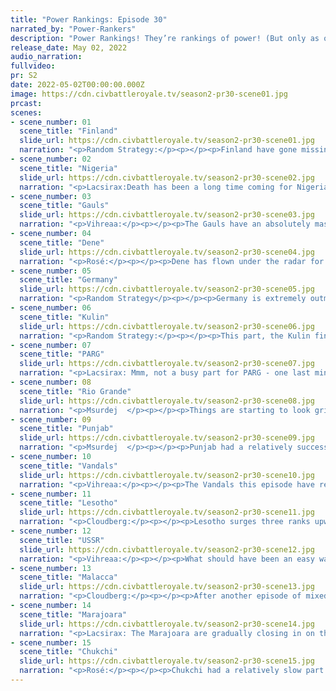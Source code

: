 ```yaml
---
title: "Power Rankings: Episode 30"
narrated_by: "Power-Rankers"
description: "Power Rankings! They’re rankings of power! (But only as of the instant of the end of the previous episode, as these are not meant to be future predictions!) Power Rankings!"
release_date: May 02, 2022
audio_narration:
fullvideo:
pr: S2
date: 2022-05-02T00:00:00.000Z
image: https://cdn.civbattleroyale.tv/season2-pr30-scene01.jpg
prcast:
scenes:
- scene_number: 01
  scene_title: "Finland"
  slide_url: https://cdn.civbattleroyale.tv/season2-pr30-scene01.jpg
  narration: "<p>Random Strategy:</p><p></p><p>Finland have gone missing again; I cant seem to find them anywhere. Oh well, they tend to do that; I'm sure they'll show up later. Sadly, Finland are actually dead this time. They were most famous for doing absolutely nothing in cycle 1. Not just doing nothing interesting: actually nothing full stop. They declared 1 war in the ancient era and that was it, and after that it was staying so completely still that nobody would notice them. During total war, they were teched up enough that they could defeat the Uzbek colony that used to be Sweden and this allowed them to survive to cycle 2. This time round they did try to expand and be good but were immediately slaughtered by the USSR; slaughtered all the way down to just the city of Turku, which then got citadelled down to a 2 pop 1 tile village that didn't even show up on the map. But the Gauls noticed it anyway and this part they simply took it without much trouble.</p>"
- scene_number: 02
  scene_title: "Nigeria"
  slide_url: https://cdn.civbattleroyale.tv/season2-pr30-scene02.jpg
  narration: "<p>Lacsirax:Death has been a long time coming for Nigeria, and they’ve already essentially been eulogized both in these rankings and in the episode itself, so I won’t spend hours repeating everything you already know about them. They grew big and now they’re dead. More interesting is the void of power they leave in central Africa, already a hotspot of conflict between the established Vandals and sudden threat Lesotho. Really though, it felt like Nigeria was the African nation that had a shot at victory. Their sudden demise might have rendered the whole continent as a mere stepping stone for another nearby superpower.</p>"
- scene_number: 03
  scene_title: "Gauls"
  slide_url: https://cdn.civbattleroyale.tv/season2-pr30-scene03.jpg
  narration: "<p>Vihreaa:</p><p></p><p>The Gauls have an absolutely massive episode in terms of gain, increasing their total city count by 50% in a single part! If they continue increasing their city count at this rate, they’ll be a shoe in for the win! I would say unfortunately for them, though, that there are actually no other single tile empires left to conquer, which may make taking cities that actually have defenses a bit more difficult…</p>"
- scene_number: 04
  scene_title: "Dene"
  slide_url: https://cdn.civbattleroyale.tv/season2-pr30-scene04.jpg
  narration: "<p>Rosé:</p><p></p><p>Dene has flown under the radar for the past couple parts, and given the fact that the global superpower is on their border, that’s kinda a good thing. The one thing that I could see that Dene maybe could do is push the relatively empty North American front back to the mounts but other than that, Dene is basically just a flimsy wall. </p>"
- scene_number: 05
  scene_title: "Germany"
  slide_url: https://cdn.civbattleroyale.tv/season2-pr30-scene05.jpg
  narration: "<p>Random Strategy</p><p></p><p>Germany is extremely outmatched in its fight against the USSR and the Vandals. Decades of poor tech has left them severely outmatched, and there aren't any more random rumps scattered around to declare war on to obtain their trademark crazy production boost. Germany could easily have lost everything this war but by some miracle, the USSR had mercy and made peace. Now what's next? Well nothing much has changed really, so the most likely outcome for Germany is still for the USSR to wake up (again) and actually finish the job this time.</p>"
- scene_number: 06
  scene_title: "Kulin"
  slide_url: https://cdn.civbattleroyale.tv/season2-pr30-scene06.jpg
  narration: "<p>Random Strategy:</p><p></p><p>This part, the Kulin finally declare war on the Vandals to take out all their unprotected Pacific colonies. This should have been done ages ago: there are so many cities there that are so easy to capture; you only need about 2 units to do so. There's just 1 tiny little problem: they declared war alongside Marajoara, and Marajoara ended up taking ALL the cities. Not even 1 was left over for the poor Kulin. This is bad: those cities were an excellent expansion opportunity and now they're not. Though Kulin do have an alternate plan going for them: tech, in which they are now second. What's more the techs they have chosen are heavily naval focussed, meaning that the Kulin can build the cylinder's most advanced navy wth submarines, marines and carriers with actual planes on them, mass produced using brand new solar and tidal plants. With such a navy, they could rampage around the pacific and defeat much larger civs. Though to do so, that does require them to actually BUILD the navy, something which they are currently procrastinating.</p><p></p>"
- scene_number: 07
  scene_title: "PARG"
  slide_url: https://cdn.civbattleroyale.tv/season2-pr30-scene07.jpg
  narration: "<p>Lacsirax: Mmm, not a busy part for PARG - one last minute war against a Vandal nation that you only share a tiny land border with doesn’t really constitute getting involved. On the face of it, that’s great for All-Russia, because heaven knows with their current core a war with the Soviets or the Chukchi wouldn’t last long. And a long period of peace is a great opportunity to rebuild… but Kolchak’s having none of that, and his core stays as empty and underteched as it appeared last episode. He’s skating on the thinnest layer of ice imaginable.</p>"
- scene_number: 08
  scene_title: "Rio Grande"
  slide_url: https://cdn.civbattleroyale.tv/season2-pr30-scene08.jpg
  narration: "<p>Msurdej  </p><p></p><p>Things are starting to look grim for ol’ Antonio.  While they’ve lost a few cities in the war with Marajoara, the cracks are starting to show. Rio Grande’s army is falling apart, having fallen out of the Top 10 military powers and lagging behind in tech. Meanwhile their opponent has the largest army and has reached the Information age. Rosillo needs to make peace ASAP so he can recuperate as he’s in no position to fight Marajoara. And if the Chukchi were to join in...</p>"
- scene_number: 09
  scene_title: "Punjab"
  slide_url: https://cdn.civbattleroyale.tv/season2-pr30-scene09.jpg
  narration: "<p>Msurdej  </p><p></p><p>Punjab had a relatively successful part this week, despite not gaining any ranks.  The capture of Andijan was a quick an easy victory, thanks to their UU rifleman and artillery. But what lies in store for the folks in orange is anyone’s guess, with how weak the Vandals have become, how naval focus Malacca is, and the mountains between Punjab and PARG.</p>"
- scene_number: 10
  scene_title: "Vandals"
  slide_url: https://cdn.civbattleroyale.tv/season2-pr30-scene10.jpg
  narration: "<p>Vihreaa:</p><p></p><p>The Vandals this episode have reminded us that they are disproportionately a naval empire. With wresting control of the Mediterranean, they no doubt have a strong navy, and their takeover of Nigeria last episode could fool some into thinking their army is just as strong, but most of their gains acquired from Nigeria being captured by Lesotho just this part shows that the Vandals still have some gaping holes in their road to victory in the CBRX.</p>"
- scene_number: 11
  scene_title: "Lesotho"
  slide_url: https://cdn.civbattleroyale.tv/season2-pr30-scene11.jpg
  narration: "<p>Cloudberg:</p><p></p><p>Lesotho surges three ranks upward, a huge gain at this stage of the game, on the heels of their extraordinary blitz of Africa. Nigeria has fallen already and the Vandals’ inland cities are crumbling, unable to halt Lesotho’s advance. Where will it stop? Nobody knows. All we know is that we’re witnessing the rise of a dark horse in Africa, and at this point we like their chances more than those of the Vandals.</p>"
- scene_number: 12
  scene_title: "USSR"
  slide_url: https://cdn.civbattleroyale.tv/season2-pr30-scene12.jpg
  narration: "<p>Vihreaa:</p><p></p><p>What should have been an easy war against a much weaker empire turned into a meat grinder for our beloved USSR. While having a bigger base of production, the Soviets were unable to push into German territory this part, but at least were able to prevent that much German gains. With a re-carpeted empire, the USSR should be able to conquer Germany with superior teched units.</p>"
- scene_number: 13
  scene_title: "Malacca"
  slide_url: https://cdn.civbattleroyale.tv/season2-pr30-scene13.jpg
  narration: "<p>Cloudberg:</p><p></p><p>After another episode of mixed results in their war against Lesotho, we’re really not sure what to do with Malacca. They have a huge navy, but so do the Chukchi, and if Mansur Shah sends too much of his fleet elsewhere, he could suddenly find a lot of his cities changing color. On the other hand, Kulin is weaker now than it has ever been, and all of Australia could belong to Malacca whenever Mansur Shah decides it’s time. So Malacca’s future depends heavily on what they do in this upcoming episode—will they keep expanding against their weak neighbors, or continue to sit by as other civs become stronger?</p>"
- scene_number: 14
  scene_title: "Marajoara"
  slide_url: https://cdn.civbattleroyale.tv/season2-pr30-scene14.jpg
  narration: "<p>Lacsirax: The Marajoara are gradually closing in on the top spot. By any statistical metric, they’d already be there - they’re a whole five techs ahead of second-placed Punjab, and their military score is absolutely ballooning as a result of that technological advantage. Their core is full of paratroopers, arguably the greatest unit class to build en masse. The issue is this isn’t converting into any meaningful gains, and that’s not for lack of trying. P’kuee has been throwing everything at Rio Grande for two whole episodes, and has also tried to bite at the Vandals (remember Brazil’s dominance in Mk. 2 started with a paradropped invasion of Africa). Yet they’ve very little to show for their efforts. Part of that is down to their consistently neglected navy, which did manage to sweep up the Pacific Ocean of Vandal outliers, but has achieved very little on the fronts that matter. When their main rivals Malacca and the Chukchi boast naval fleets that resemble waterborne Mongol hordes, that’s a concern. Still, statistical leads can sometimes take a while to properly manifest on the battlefield, so we’ll cut the Marajoara some slack here and give them a tentative thumbs up.</p>"
- scene_number: 15
  scene_title: "Chukchi"
  slide_url: https://cdn.civbattleroyale.tv/season2-pr30-scene15.jpg
  narration: "<p>Rosé:</p><p></p><p>Chukchi had a relatively slow part this time around, and that’s on given how far ahead of the competition they are. The most notable thing was definitely the naval spam between them and Malacca. Which actually screws both them and anyone on the pacific over (damn must suck to be Kulin). When war eventually does break out, I entirely expect Chukchi to kick Malacca off the mainland, then proceed in failing to dock in Indonesia.</p>"
---
```

